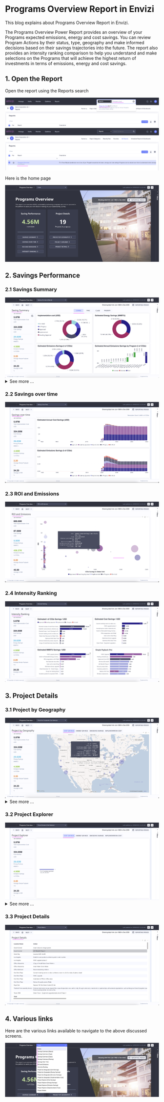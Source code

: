 # Programs Overview Report in Envizi

This blog explains about Programs Overview Report in Envizi. 

The Programs Overview Power Report provides an overview of your Programs expected emissions, energy and cost savings. You can review Program Actions by their status, type, geography and make informed decisions based on their savings trajectories into the future. The report also provides an intensity ranking comparison to help you understand and make selections on the Programs that will achieve the highest return of investments in terms of emissions, energy and cost savings.

## 1. Open the Report

Open the report using the Reports search

<img src="images/image-11.png">

<img src="images/image-12.png">

Here is the home page

<img src="images/image-13.png">

## 2. Savings Performance

### 2.1 Savings Summary

<img src="images/image-15.png">

<details><summary>See more ...</summary>

<img src="images/image-16.png">

<img src="images/image-17.png">

<img src="images/image-18.png">

</details>

### 2.2 Savings over time

<img src="images/image-19.png">

### 2.3 ROl and Emissions
<img src="images/image-20.png">

### 2.4 Intensity Ranking
<img src="images/image-21.png">

## 3. Project Details

### 3.1 Project by Geography

<img src="images/image-22.png">

<details><summary>See more ...</summary>

<img src="images/image-23.png">

<img src="images/image-24.png">

<img src="images/image-25.png">

</details>

### 3.2 Project Explorer

<img src="images/image-26.png">

<details><summary>See more ...</summary>


<img src="images/image-27.png">

<img src="images/image-28.png">

<img src="images/image-29.png">

</details>

### 3.3 Project Details

<img src="images/image-30.png">

## 4. Various links

Here are the various links available to navigate to the above discussed screens.

<img src="images/image-14.png">